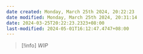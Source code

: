 ```yaml
---
date created: Monday, March 25th 2024, 20:22:23
date modified: Monday, March 25th 2024, 20:31:14
date: 2024-03-25T20:22:23.2323+08:00
last-modified: 2024-05-01T16:12:47.4747+08:00
---
```


> [!info] *WIP*